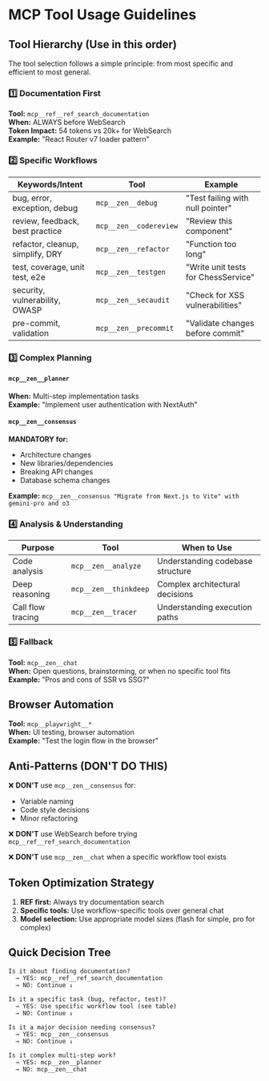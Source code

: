 # MCP Tool Usage Guidelines

<!-- nav: docs/README#environment | tags: [mcp, tools] | updated: 2025-08-12 -->

## Tool Hierarchy (Use in this order)

The tool selection follows a simple principle: from most specific and efficient to most general.

### 1️⃣ Documentation First

**Tool:** `mcp__ref__ref_search_documentation`  
**When:** ALWAYS before WebSearch  
**Token Impact:** 54 tokens vs 20k+ for WebSearch  
**Example:** "React Router v7 loader pattern"

### 2️⃣ Specific Workflows

| Keywords/Intent                  | Tool                   | Example                             |
| -------------------------------- | ---------------------- | ----------------------------------- |
| bug, error, exception, debug     | `mcp__zen__debug`      | "Test failing with null pointer"    |
| review, feedback, best practice  | `mcp__zen__codereview` | "Review this component"             |
| refactor, cleanup, simplify, DRY | `mcp__zen__refactor`   | "Function too long"                 |
| test, coverage, unit test, e2e   | `mcp__zen__testgen`    | "Write unit tests for ChessService" |
| security, vulnerability, OWASP   | `mcp__zen__secaudit`   | "Check for XSS vulnerabilities"     |
| pre-commit, validation           | `mcp__zen__precommit`  | "Validate changes before commit"    |

### 3️⃣ Complex Planning

#### `mcp__zen__planner`

**When:** Multi-step implementation tasks  
**Example:** "Implement user authentication with NextAuth"

#### `mcp__zen__consensus`

**MANDATORY for:**

- Architecture changes
- New libraries/dependencies
- Breaking API changes
- Database schema changes

**Example:** `mcp__zen__consensus "Migrate from Next.js to Vite" with gemini-pro and o3`

### 4️⃣ Analysis & Understanding

| Purpose           | Tool                  | When to Use                      |
| ----------------- | --------------------- | -------------------------------- |
| Code analysis     | `mcp__zen__analyze`   | Understanding codebase structure |
| Deep reasoning    | `mcp__zen__thinkdeep` | Complex architectural decisions  |
| Call flow tracing | `mcp__zen__tracer`    | Understanding execution paths    |

### 5️⃣ Fallback

**Tool:** `mcp__zen__chat`  
**When:** Open questions, brainstorming, or when no specific tool fits  
**Example:** "Pros and cons of SSR vs SSG?"

## Browser Automation

**Tool:** `mcp__playwright__*`  
**When:** UI testing, browser automation  
**Example:** "Test the login flow in the browser"

## Anti-Patterns (DON'T DO THIS)

❌ **DON'T** use `mcp__zen__consensus` for:

- Variable naming
- Code style decisions
- Minor refactoring

❌ **DON'T** use WebSearch before trying `mcp__ref__ref_search_documentation`

❌ **DON'T** use `mcp__zen__chat` when a specific workflow tool exists

## Token Optimization Strategy

1. **REF first:** Always try documentation search
2. **Specific tools:** Use workflow-specific tools over general chat
3. **Model selection:** Use appropriate model sizes (flash for simple, pro for complex)

## Quick Decision Tree

```
Is it about finding documentation?
  → YES: mcp__ref__ref_search_documentation
  → NO: Continue ↓

Is it a specific task (bug, refactor, test)?
  → YES: Use specific workflow tool (see table)
  → NO: Continue ↓

Is it a major decision needing consensus?
  → YES: mcp__zen__consensus
  → NO: Continue ↓

Is it complex multi-step work?
  → YES: mcp__zen__planner
  → NO: mcp__zen__chat
```
